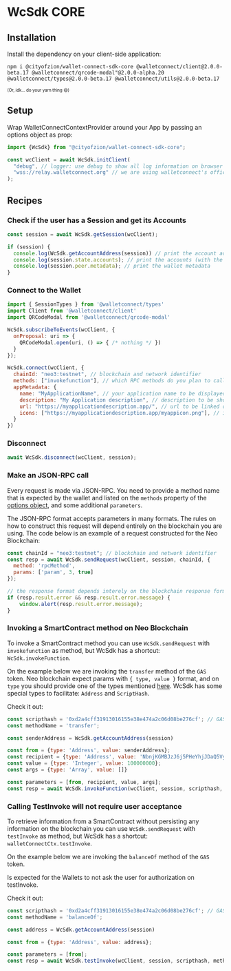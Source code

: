 # WcSdk CORE

## Installation
Install the dependency on your client-side application:
```
npm i @cityofzion/wallet-connect-sdk-core @walletconnect/client@2.0.0-beta.17 @walletconnect/qrcode-modal"@2.0.0-alpha.20 @walletconnect/types@2.0.0-beta.17 @walletconnect/utils@2.0.0-beta.17
```
<small><small>(Or, idk... do your yarn thing 😅)</small></small>

## Setup
Wrap WalletConnectContextProvider around your App by passing an options object as prop:
```jsx
import {WcSdk} from "@cityofzion/wallet-connect-sdk-core";

const wcClient = await WcSdk.initClient(
  "debug", // logger: use debug to show all log information on browser console
  "wss://relay.walletconnect.org" // we are using walletconnect's official relay server
);
```

## Recipes

### Check if the user has a Session and get its Accounts
```js
const session = await WcSdk.getSession(wcClient);

if (session) {
  console.log(WcSdk.getAccountAddress(session)) // print the account address
  console.log(session.state.accounts); // print the accounts (with the chain info)
  console.log(session.peer.metadata); // print the wallet metadata 
}
```

### Connect to the Wallet
```js
import { SessionTypes } from '@walletconnect/types'
import Client from '@walletconnect/client'
import QRCodeModal from '@walletconnect/qrcode-modal'

WcSdk.subscribeToEvents(wcClient, {
  onProposal: uri => {
    QRCodeModal.open(uri, () => { /* nothing */ })
  }
});

WcSdk.connect(wcClient, {
  chainId: "neo3:testnet", // blockchain and network identifier
  methods: ["invokefunction"], // which RPC methods do you plan to call
  appMetadata: {
    name: "MyApplicationName", // your application name to be displayed on the wallet
    description: "My Application description", // description to be shown on the wallet
    url: "https://myapplicationdescription.app/", // url to be linked on the wallet
    icons: ["https://myapplicationdescription.app/myappicon.png"], // icon to be shown on the wallet
  }
})
```

### Disconnect
```js
await WcSdk.disconnect(wcClient, session);
```

### Make an JSON-RPC call
Every request is made via JSON-RPC. You need to provide a method name that is expected by the wallet and listed on
the `methods` property of the [options object](#setup), and some additional `parameters`.

The JSON-RPC format accepts parameters in many formats. The rules on how to construct this request will depend
entirely on the blockchain you are using. The code below is an example of a request constructed for the Neo Blockchain:

```js
const chainId = "neo3:testnet"; // blockchain and network identifier
const resp = await WcSdk.sendRequest(wcClient, session, chainId, {
  method: 'rpcMethod',
  params: ['param', 3, true]
});

// the response format depends interely on the blockchain response format
if (resp.result.error && resp.result.error.message) {
    window.alert(resp.result.error.message);
}
```

### Invoking a SmartContract method on Neo Blockchain
To invoke a SmartContract method you can use `WcSdk.sendRequest` with `invokefunction` as method, but WcSdk
has a shortcut: `WcSdk.invokeFunction`.

On the example below we are invoking the `transfer` method of the `GAS` token. Neo blockchain expect params with
`{ type, value }` format, and on `type` you should provide one of the types mentioned
[here](https://github.com/neo-project/neo/blob/master/src/neo/SmartContract/ContractParameterType.cs).
WcSdk has some special types to facilitate: `Address` and `ScriptHash`.

Check it out:
```js
const scripthash = '0xd2a4cff31913016155e38e474a2c06d08be276cf'; // GAS token
const methodName = 'transfer';

const senderAddress = WcSdk.getAccountAddress(session)

const from = {type: 'Address', value: senderAddress};
const recipient = {type: 'Address', value: 'NbnjKGMBJzJ6j5PHeYhjJDaQ5Vy5UYu4Fv'};
const value = {type: 'Integer', value: 100000000};
const args = {type: 'Array', value: []}

const parameters = [from, recipient, value, args];
const resp = await WcSdk.invokeFunction(wcClient, session, scripthash, methodName, parameters);
```

### Calling TestInvoke will not require user acceptance
To retrieve information from a SmartContract without persisting any information on the blockchain you can use `WcSdk.sendRequest` with `testInvoke` as method, but WcSdk
has a shortcut: `walletConnectCtx.testInvoke`.

On the example below we are invoking the `balanceOf` method of the `GAS` token.

Is expected for the Wallets to not ask the user for authorization on testInvoke.

Check it out:
```js
const scripthash = '0xd2a4cff31913016155e38e474a2c06d08be276cf'; // GAS token
const methodName = 'balanceOf';

const address = WcSdk.getAccountAddress(session)

const from = {type: 'Address', value: address};

const parameters = [from];
const resp = await WcSdk.testInvoke(wcClient, session, scripthash, methodName, parameters);
```
